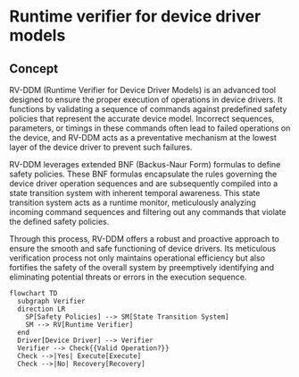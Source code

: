 # Runtime verifier for device driver models

## Concept

RV-DDM (Runtime Verifier for Device Driver Models) is an advanced tool designed to ensure the proper execution of operations in device drivers. It functions by validating a sequence of commands against predefined safety policies that represent the accurate device model. Incorrect sequences, parameters, or timings in these commands often lead to failed operations on the device, and RV-DDM acts as a preventative mechanism at the lowest layer of the device driver to prevent such failures.

RV-DDM leverages extended BNF (Backus-Naur Form) formulas to define safety policies. These BNF formulas encapsulate the rules governing the device driver operation sequences and are subsequently compiled into a state transition system with inherent temporal awareness. This state transition system acts as a runtime monitor, meticulously analyzing incoming command sequences and filtering out any commands that violate the defined safety policies.

Through this process, RV-DDM offers a robust and proactive approach to ensure the smooth and safe functioning of device drivers. Its meticulous verification process not only maintains operational efficiency but also fortifies the safety of the overall system by preemptively identifying and eliminating potential threats or errors in the execution sequence.

```mermaid
flowchart TD
  subgraph Verifier
  direction LR
    SP[Safety Policies] --> SM[State Transition System]
    SM --> RV[Runtime Verifier]
  end
  Driver[Device Driver] --> Verifier
  Verifier --> Check{{Valid Operation?}}
  Check -->|Yes| Execute[Execute]
  Check -->|No| Recovery[Recovery]
```
